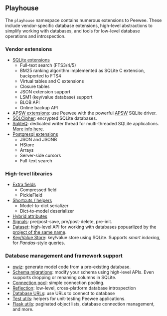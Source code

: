 ## Playhouse

The `playhouse` namespace contains numerous extensions to Peewee. These include vendor-specific database extensions, high-level abstractions to simplify working with databases, and tools for low-level database operations and introspection.

### Vendor extensions

* [SQLite extensions](http://docs.peewee-orm.com/en/latest/peewee/sqlite_ext.html)
    * Full-text search (FTS3/4/5)
    * BM25 ranking algorithm implemented as SQLite C extension, backported to FTS4
    * Virtual tables and C extensions
    * Closure tables
    * JSON extension support
    * LSM1 (key/value database) support
    * BLOB API
    * Online backup API
* [APSW extensions](http://docs.peewee-orm.com/en/latest/peewee/playhouse.html#apsw): use Peewee with the powerful [APSW](https://github.com/rogerbinns/apsw) SQLite driver.
* [SQLCipher](http://docs.peewee-orm.com/en/latest/peewee/playhouse.html#sqlcipher-ext): encrypted SQLite databases.
* [SqliteQ](http://docs.peewee-orm.com/en/latest/peewee/playhouse.html#sqliteq): dedicated writer thread for multi-threaded SQLite applications. [More info here](http://charlesleifer.com/blog/multi-threaded-sqlite-without-the-operationalerrors/).
* [Postgresql extensions](http://docs.peewee-orm.com/en/latest/peewee/playhouse.html#postgres-ext)
    * JSON and JSONB
    * HStore
    * Arrays
    * Server-side cursors
    * Full-text search

### High-level libraries

* [Extra fields](http://docs.peewee-orm.com/en/latest/peewee/playhouse.html#extra-fields)
    * Compressed field
    * PickleField
* [Shortcuts / helpers](http://docs.peewee-orm.com/en/latest/peewee/playhouse.html#shortcuts)
    * Model-to-dict serializer
    * Dict-to-model deserializer
* [Hybrid attributes](http://docs.peewee-orm.com/en/latest/peewee/playhouse.html#hybrid)
* [Signals](http://docs.peewee-orm.com/en/latest/peewee/playhouse.html#signals): pre/post-save, pre/post-delete, pre-init.
* [Dataset](http://docs.peewee-orm.com/en/latest/peewee/playhouse.html#dataset): high-level API for working with databases popuarlized by the [project of the same name](https://dataset.readthedocs.io/).
* [Key/Value Store](http://docs.peewee-orm.com/en/latest/peewee/playhouse.html#kv): key/value store using SQLite. Supports *smart indexing*, for *Pandas*-style queries.

### Database management and framework support

* [pwiz](http://docs.peewee-orm.com/en/latest/peewee/playhouse.html#pwiz): generate model code from a pre-existing database.
* [Schema migrations](http://docs.peewee-orm.com/en/latest/peewee/playhouse.html#migrate): modify your schema using high-level APIs. Even supports dropping or renaming columns in SQLite.
* [Connection pool](http://docs.peewee-orm.com/en/latest/peewee/playhouse.html#pool): simple connection pooling.
* [Reflection](http://docs.peewee-orm.com/en/latest/peewee/playhouse.html#reflection): low-level, cross-platform database introspection
* [Database URLs](http://docs.peewee-orm.com/en/latest/peewee/playhouse.html#db-url): use URLs to connect to database
* [Test utils](http://docs.peewee-orm.com/en/latest/peewee/playhouse.html#test-utils): helpers for unit-testing Peewee applications.
* [Flask utils](http://docs.peewee-orm.com/en/latest/peewee/playhouse.html#flask-utils): paginated object lists, database connection management, and more.
